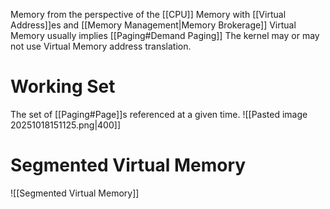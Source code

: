 Memory from the perspective of the [[CPU]]
Memory with [[Virtual Address]]es and [[Memory Management|Memory Brokerage]]
Virtual Memory usually implies [[Paging#Demand Paging]]
The kernel may or may not use Virtual Memory address translation.

# Working Set
The set of [[Paging#Page]]s referenced at a given time.
![[Pasted image 20251018151125.png|400]]

# Segmented Virtual Memory
![[Segmented Virtual Memory]]